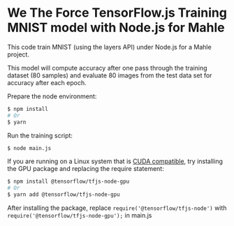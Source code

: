 # We The Force TensorFlow.js Training MNIST model with Node.js for Mahle

This code train MNIST (using the layers API) under Node.js for a Mahle project.

This model will compute accuracy after one pass through the training dataset
(80 samples) and evaluate 80 images from the test data set for accuracy after each epoch.

Prepare the node environment:

```sh
$ npm install
# Or
$ yarn
```

Run the training script:

```sh
$ node main.js
```

If you are running on a Linux system that is [CUDA compatible](https://www.tensorflow.org/install/install_linux), try installing the GPU
package and replacing the require statement:

```sh
$ npm install @tensorflow/tfjs-node-gpu
# Or
$ yarn add @tensorflow/tfjs-node-gpu
```

After installing the package, replace `require('@tensorflow/tfjs-node')` with `require('@tensorflow/tfjs-node-gpu');` in main.js
